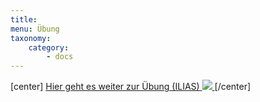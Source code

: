 ```yaml
---
title:
menu: Übung
taxonomy:
    category:
        - docs
---
```

[center]
<a href="https://ilias.opengeoedu.de/ilias/goto.php?target=lm_149&client_id=opengeoedu" markdown="1" target="_blank">
Hier geht es weiter zur Übung (ILIAS)
![](/images/exercise.png)
</a>
[/center]
